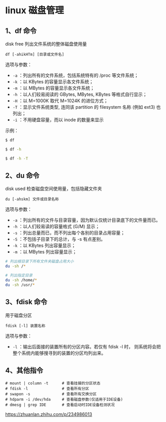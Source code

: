 # linux 磁盘管理

## 1、df 命令

disk free 列出文件系统的整体磁盘使用量

`df [-ahikHTm] [目录或文件名]`

选项与参数：

- `-a` ：列出所有的文件系统，包括系统特有的 /proc 等文件系统；
- `-k` ：以 KBytes 的容量显示各文件系统；
- `-m` ：以 MBytes 的容量显示各文件系统；
- `-h` ：以人们较易阅读的 GBytes, MBytes, KBytes 等格式自行显示；
- `-H` ：以 M=1000K 取代 M=1024K 的进位方式；
- `-T` ：显示文件系统类型, 连同该 partition 的 filesystem 名称 (例如 ext3) 也列出；
- `-i` ：不用硬盘容量，而以 inode 的数量来显示

示例：

```sh
$ df

$ df -h

$ df -h -T
```

## 2、du 命令

disk used 检查磁盘空间使用量，包括隐藏文件夹

`du [-ahskm] 文件或目录名称`

选项与参数：

- `-a` ：列出所有的文件与目录容量，因为默认仅统计目录底下的文件量而已。
- `-h` ：以人们较易读的容量格式 (G/M) 显示；
- `-s` ：列出总量而已，而不列出每个各别的目录占用容量；
- `-S` ：不包括子目录下的总计，与 -s 有点差别。
- `-k` ：以 KBytes 列出容量显示；
- `-m` ：以 MBytes 列出容量显示；

```sh
# 列出根目录下所有文件夹磁盘占用大小
du -sh /*

# 列出指定目录
du -sh /home/*
du -sh /usr/*
```

## 3、fdisk 命令

用于磁盘分区

`fdisk [-l] 装置名称`

选项与参数：

- `-l` ：输出后面接的装置所有的分区内容。若仅有 fdisk -l 时， 则系统将会把整个系统内能够搜寻到的装置的分区均列出来。

## 4、其他指令

```
# mount | column -t      # 查看挂接的分区状态
# fdisk -l               # 查看所有分区
# swapon -s              # 查看所有交换分区
# hdparm -i /dev/hda     # 查看磁盘参数(仅适用于IDE设备)
# dmesg | grep IDE       # 查看启动时IDE设备检测状况
```

https://zhuanlan.zhihu.com/p/234986013